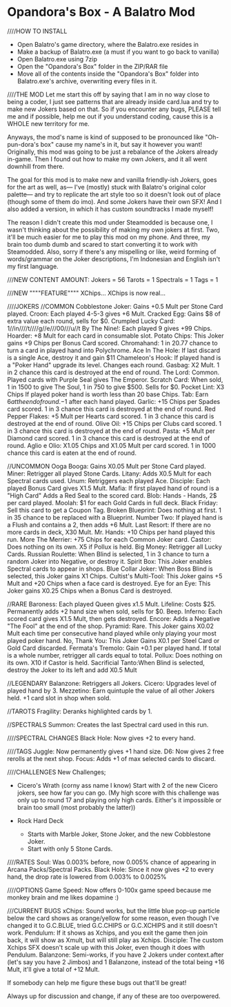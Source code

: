# Opandora's Box - A Balatro Mod
////HOW TO INSTALL
- Open Balatro's game directory, where the Balatro.exe resides in
- Make a backup of Balatro.exe (a must if you want to go back to vanilla)
- Open Balatro.exe using 7zip
- Open the "Opandora's Box" folder in the ZIP/RAR file
- Move all of the contents inside the "Opandora's Box" folder into Balatro.exe's archive, overwriting every files in it.

////THE MOD
Let me start this off by saying that I am in no way close to being a coder, I just see patterns that are already inside card.lua and try to make new Jokers based on that.
So if you encounter any bugs, PLEASE tell me and if possible, help me out if you understand coding, cause this is a WHOLE new territory for me.

Anyways, the mod's name is kind of supposed to be pronounced like "Oh-pun-dora's box" cause my name's in it, but say it however you want!
Originally, this mod was going to be just a rebalance of the Jokers already in-game.
Then I found out how to make my own Jokers, and it all went downhill from there.

The goal for this mod is to make new and vanilla friendly-ish Jokers, goes for the art as well, as—
I've (mostly) stuck with Balatro's original color palette—
and try to replicate the art style too so it doesn't look out of place (though some of them do imo).
And some Jokers have their own SFX!
And I also added a version, in which it has custom soundtracks I made myself!

The reason I didn't create this mod under Steamodded is because one, I wasn't thinking about the possibility of making my own jokers at first.
Two, it'll be much easier for me to play this mod on my phone.
And three, my brain too dumb dumb and scared to start converting it to work with Steamodded.
Also, sorry if there's any mispelling or like, weird forming of words/grammar on the Joker descriptions, I'm Indonesian and English isn't my first language.

///NEW CONTENT AMOUNT:
Jokers = 56
Tarots = 1
Spectrals = 1
Tags = 1

///NEW """"FEATURE""""
XChips... XChips is now real...

////JOKERS
//COMMON
Cobblestone Joker: Gains +0.5 Mult per Stone Card played.
Croon: Each played 4-5-3 gives +6 Mult.
Cracked Egg: Gains $8 of extra value each round, sells for $0.
Crumpled Lucky Card: 1//in////t////g//e///00///u//t
By The Nine!: Each played 9 gives +99 Chips.
Hoarder: +8 Mult for each card in consumable slot.
Potato Chips: This Joker gains +9 Chips per Bonus Card scored.
Chromahand: 1 in 20.77 chance to turn a card in played hand into Polychrome.
Ace In The Hole: If last discard is a single Ace, destroy it and gain $11
Chameleon's Hook: If played hand is a "Poker Hand" upgrade its level. Changes each round.
Gasbag: X2 Mult. 1 in 2 chance this card is destroyed at the end of round.
The Lord: Common. Played cards with Purple Seal gives The Emperor.
Scratch Card: When sold, 1 in 1500 to give The Soul, 1 in 750 to give $500. Sells for $0.
Pocket Lint: X3 Chips If played poker hand is worth less than 20 base Chips.
Tab: Earn $6 at the end of round. -$1 after each hand played.
Garlic: +15 Chips per Spades card scored. 1 in 3 chance this card is destroyed at the end of round.
Red Pepper Flakes: +5 Mult per Hearts card scored. 1 in 3 chance this card is destroyed at the end of round.
Olive Oil: +15 Chips per Clubs card scored. 1 in 3 chance this card is destroyed at the end of round.
Pasta: +5 Mult per Diamond card scored. 1 in 3 chance this card is destroyed at the end of round.
Aglio e Olio: X1.05 Chips and X1.05 Mult per card scored. 1 in 1000 chance this card is eaten at the end of round.

//UNCOMMON
Ooga Booga: Gains X0.05 Mult per Stone Card played.
Miner: Retrigger all played Stone Cards.
Litany: Adds X0.5 Mult for each Spectral cards used.
Unum: Retriggers each played Ace.
Disciple: Each played Bonus Card gives X1.5 Mult.
Mafia: If first played hand of round is a "High Card" Adds a Red Seal to the scored card.
Blob: Hands - Hands, 2$ per card played.
Moolah: $1 for each Gold Cards in full deck.
Black Friday: Sell this card to get a Coupon Tag.
Broken Blueprint: Does nothing at first. 1 in 35 chance to be replaced with a Blueprint.
Number Two: If played hand is a Flush and contains a 2, then adds +6 Mult.
Last Resort: If there are no more cards in deck, X30 Mult.
Mr. Hands: +10 Chips per hand played this run.
More The Merrier: +75 Chips for each Common Joker card.
Castor: Does nothing on its own. X5 if Pollux is held.
Big Money: Retrigger all Lucky Cards.
Russian Roulette: When Blind is selected, 1 in 3 chance to turn a random Joker into Negative, or destroy it.
Spirit Box: This Joker enables Spectral cards to appear in shops.
Blue Collar Joker: When Boss Blind is selected, this Joker gains X1 Chips.
Cultist's Multi-Tool: This Joker gains +5 Mult and +20 Chips when a face card is destroyed.
Eye for an Eye: This Joker gains X0.25 Chips when a Bonus Card is destroyed.

//RARE
Baroness: Each played Queen gives x1.5 Mult.
Lifeline: Costs $25. Permanently adds +2 hand size when sold, sells for $0. Beep.
Inferno: Each scored card gives X1.5 Mult, then gets destroyed.
Encore: Adds a Negative "The Fool" at the end of the shop.
Pyramid: Rare. This Joker gains X0.02 Mult each time per consecutive hand played while only playing your most played poker hand.
No, Thank You: This Joker Gains X0.1 per Steel Card or Gold Card discarded.
Fermata's Tremolo: Gain +0.1 per played hand. If total is a whole number, retrigger all cards equal to total.
Pollux: Does nothing on its own. X10 if Castor is held.
Sacrificial Tanto:When Blind is selected, destroy the Joker to its left and add X0.5 Mult

//LEGENDARY
Balanzone: Retriggers all Jokers.
Cicero: Upgrades level of played hand by 3.
Mezzetino: Earn quintuple the value of all other Jokers held. +1 card slot in shop when sold.

//TAROTS
Fragility: Deranks highlighted cards by 1.

//SPECTRALS
Summon: Creates the last Spectral card used in this run.

////SPECTRAL CHANGES
Black Hole: Now gives +2 to every hand.

////TAGS
Juggle: Now permanently gives +1 hand size.
D6: Now gives 2 free rerolls at the next shop.
Focus: Adds +1 of max selected cards to discard.

////CHALLENGES
New Challenges;

- Cicero's Wrath (corny ass name I know)
	Start with 2 of the new Cicero jokers, see how far you can go.
	(My high score with this challenge was only up to round 17 and playing only high cards. Either's it impossible or brain too small (most probably the latter))

- Rock Hard Deck
	- Starts with Marble Joker, Stone Joker, and the new Cobblestone Joker.
	- Start with only 5 Stone Cards.

////RATES
Soul: Was 0.003% before, now 0.005% chance of appearing in Arcana Packs/Spectral Packs.
Black Hole: Since it now gives +2 to every hand, the drop rate is lowered from 0.003% to 0.0025%

////OPTIONS
Game Speed: Now offers 0-100x game speed because me monkey brain and me likes dopamine :)

///CURRENT BUGS
xChips: Sound works, but the little blue pop-up particle below the card shows as orange/yellow for some reason, even though I've changed it to G.C.BLUE, tried G.C.CHIPS or G.C.XCHIPS and it still doesn't work.
Pendulum: If it shows as Xchips, and you exit the game then join back, it will show as Xmult, but will still play as Xchips.
Disciple: The custom Xchips SFX doesn't scale up with this Joker, even though it does with Pendulum.
Balanzone: Semi-works, if you have 2 Jokers under context.after
(let's say you have 2 Jimbos) and 1 Balanzone, instead of the total being +16 Mult, it'll give a total of +12 Mult.

If somebody can help me figure these bugs out that'll be great!

Always up for discussion and change, if any of these are too overpowered.
